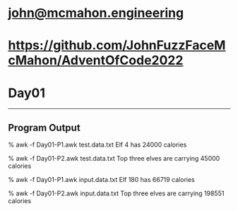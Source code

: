 # john@mcmahon.engineering
# https://github.com/JohnFuzzFaceMcMahon/AdventOfCode2022
# Day01

--------------
Program Output
--------------

% awk -f Day01-P1.awk test.data.txt 
Elf 4 has 24000 calories

% awk -f Day01-P2.awk test.data.txt
Top three elves are carrying 45000 calories

% awk -f Day01-P1.awk input.data.txt
Elf 180 has 66719 calories

% awk -f Day01-P2.awk input.data.txt
Top three elves are carrying 198551 calories
